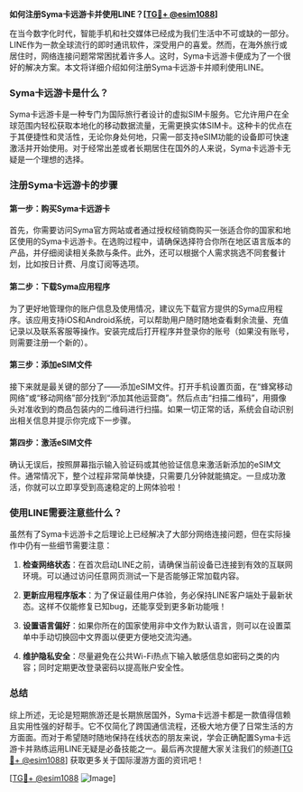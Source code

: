 **如何注册Syma卡远游卡并使用LINE？[[TG💪+ @esim1088](https://t.me/s/esim1088)]**

在当今数字化时代，智能手机和社交媒体已经成为我们生活中不可或缺的一部分。LINE作为一款全球流行的即时通讯软件，深受用户的喜爱。然而，在海外旅行或居住时，网络连接问题常常困扰着许多人。这时，Syma卡远游卡便成为了一个很好的解决方案。本文将详细介绍如何注册Syma卡远游卡并顺利使用LINE。

### Syma卡远游卡是什么？

Syma卡远游卡是一种专门为国际旅行者设计的虚拟SIM卡服务。它允许用户在全球范围内轻松获取本地化的移动数据流量，无需更换实体SIM卡。这种卡的优点在于其便捷性和灵活性，无论你身处何地，只需一部支持eSIM功能的设备即可快速激活并开始使用。对于经常出差或者长期居住在国外的人来说，Syma卡远游卡无疑是一个理想的选择。

### 注册Syma卡远游卡的步骤

#### 第一步：购买Syma卡远游卡
首先，你需要访问Syma官方网站或者通过授权经销商购买一张适合你的国家和地区使用的Syma卡远游卡。在选购过程中，请确保选择符合你所在地区语言版本的产品，并仔细阅读相关条款与条件。此外，还可以根据个人需求挑选不同套餐计划，比如按日计费、月度订阅等选项。

#### 第二步：下载Syma应用程序
为了更好地管理你的账户信息及使用情况，建议先下载官方提供的Syma应用程序。该应用支持iOS和Android系统，可以帮助用户随时随地查看剩余流量、充值记录以及联系客服等操作。安装完成后打开程序并登录你的账号（如果没有账号，则需要注册一个新的）。

#### 第三步：添加eSIM文件
接下来就是最关键的部分了——添加eSIM文件。打开手机设置页面，在“蜂窝移动网络”或“移动网络”部分找到“添加其他运营商”。然后点击“扫描二维码”，用摄像头对准收到的商品包装内的二维码进行扫描。如果一切正常的话，系统会自动识别出相关信息并提示你完成下一步骤。

#### 第四步：激活eSIM文件
确认无误后，按照屏幕指示输入验证码或其他验证信息来激活新添加的eSIM文件。通常情况下，整个过程非常简单快捷，只需要几分钟就能搞定。一旦成功激活，你就可以立即享受到高速稳定的上网体验啦！

### 使用LINE需要注意些什么？
虽然有了Syma卡远游卡之后理论上已经解决了大部分网络连接问题，但在实际操作中仍有一些细节需要注意：

1. **检查网络状态**：在首次启动LINE之前，请确保当前设备已连接到有效的互联网环境。可以通过访问任意网页测试一下是否能够正常加载内容。
   
2. **更新应用程序版本**：为了保证最佳用户体验，务必保持LINE客户端处于最新状态。这样不仅能修复已知bug，还能享受到更多新功能哦！

3. **设置语言偏好**：如果你所在的国家使用非中文作为默认语言，则可以在设置菜单中手动切换回中文界面以便更方便地交流沟通。

4. **维护隐私安全**：尽量避免在公共Wi-Fi热点下输入敏感信息如密码之类的内容；同时定期更改登录密码以提高账户安全性。

### 总结
综上所述，无论是短期旅游还是长期旅居国外，Syma卡远游卡都是一款值得信赖且实用性强的好帮手。它不仅简化了跨国通信流程，还极大地方便了日常生活的方方面面。而对于希望随时随地保持在线状态的朋友来说，学会正确配置Syma卡远游卡并熟练运用LINE无疑是必备技能之一。最后再次提醒大家关注我们的频道[[TG💪+ @esim1088](https://t.me/s/esim1088)] 获取更多关于国际漫游方面的资讯吧！

[[TG💪+ @esim1088](https://t.me/s/esim1088) ![Image](https://i.postimg.cc/4NQfJmqS/Snipaste-2025-05-13-00-14-12.png)]